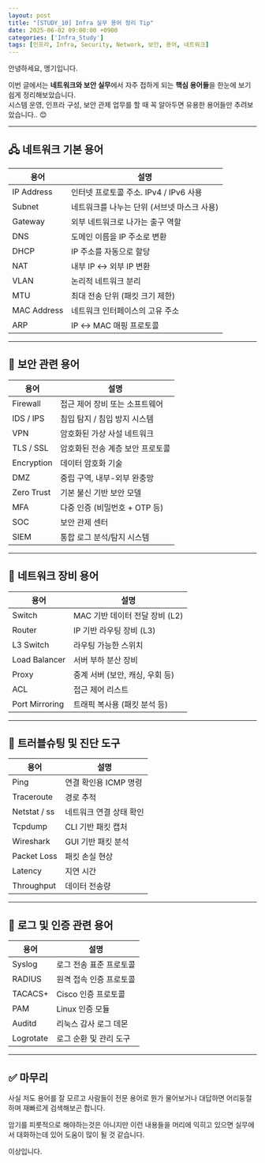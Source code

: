 ```yaml
---
layout: post
title: "[STUDY_10] Infra 실무 용어 정리 Tip"
date: 2025-06-02 09:00:00 +0900
categories: ['Infra_Study']
tags: [인프라, Infra, Security, Network, 보안, 용어, 네트워크]
---
```


안녕하세요, 멩기입니다.
  
이번 글에서는 **네트워크와 보안 실무**에서 자주 접하게 되는 **핵심 용어들**을 한눈에 보기 쉽게 정리해보았습니다.  
시스템 운영, 인프라 구성, 보안 관제 업무를 할 때 꼭 알아두면 유용한 용어들만 추려보았습니다.. 😊

---

## 🖧 네트워크 기본 용어

| 용어 | 설명 |
|------|------|
| IP Address | 인터넷 프로토콜 주소. IPv4 / IPv6 사용 |
| Subnet | 네트워크를 나누는 단위 (서브넷 마스크 사용) |
| Gateway | 외부 네트워크로 나가는 출구 역할 |
| DNS | 도메인 이름을 IP 주소로 변환 |
| DHCP | IP 주소를 자동으로 할당 |
| NAT | 내부 IP ↔ 외부 IP 변환 |
| VLAN | 논리적 네트워크 분리 |
| MTU | 최대 전송 단위 (패킷 크기 제한) |
| MAC Address | 네트워크 인터페이스의 고유 주소 |
| ARP | IP ↔ MAC 매핑 프로토콜 |

---

## 🔐 보안 관련 용어

| 용어 | 설명 |
|------|------|
| Firewall | 접근 제어 장비 또는 소프트웨어 |
| IDS / IPS | 침입 탐지 / 침입 방지 시스템 |
| VPN | 암호화된 가상 사설 네트워크 |
| TLS / SSL | 암호화된 전송 계층 보안 프로토콜 |
| Encryption | 데이터 암호화 기술 |
| DMZ | 중립 구역, 내부-외부 완충망 |
| Zero Trust | 기본 불신 기반 보안 모델 |
| MFA | 다중 인증 (비밀번호 + OTP 등) |
| SOC | 보안 관제 센터 |
| SIEM | 통합 로그 분석/탐지 시스템 |

---

## 📡 네트워크 장비 용어

| 용어 | 설명 |
|------|------|
| Switch | MAC 기반 데이터 전달 장비 (L2) |
| Router | IP 기반 라우팅 장비 (L3) |
| L3 Switch | 라우팅 가능한 스위치 |
| Load Balancer | 서버 부하 분산 장비 |
| Proxy | 중계 서버 (보안, 캐싱, 우회 등) |
| ACL | 접근 제어 리스트 |
| Port Mirroring | 트래픽 복사용 (패킷 분석 등) |

---

## 🧪 트러블슈팅 및 진단 도구

| 용어 | 설명 |
|------|------|
| Ping | 연결 확인용 ICMP 명령 |
| Traceroute | 경로 추적 |
| Netstat / ss | 네트워크 연결 상태 확인 |
| Tcpdump | CLI 기반 패킷 캡처 |
| Wireshark | GUI 기반 패킷 분석 |
| Packet Loss | 패킷 손실 현상 |
| Latency | 지연 시간 |
| Throughput | 데이터 전송량 |

---

## 📜 로그 및 인증 관련 용어

| 용어 | 설명 |
|------|------|
| Syslog | 로그 전송 표준 프로토콜 |
| RADIUS | 원격 접속 인증 프로토콜 |
| TACACS+ | Cisco 인증 프로토콜 |
| PAM | Linux 인증 모듈 |
| Auditd | 리눅스 감사 로그 데몬 |
| Logrotate | 로그 순환 및 관리 도구 |

---

## ✅ 마무리

사실 저도 용어를 잘 모르고 사람들이 전문 용어로 뭔가 물어보거나 대답하면
어리둥절 하며 재빠르게 검색해보곤 합니다.

암기를 피룻적으로 해야하는것은 아니지만
이런 내용들을 머리에 익히고 있으면 실무에서 대화하는데 있어 도움이 많이 될 것 같습니다.

이상입니다.
